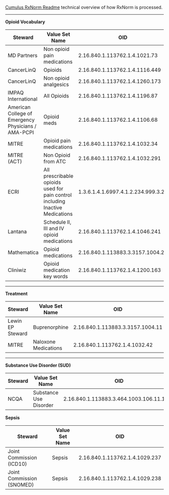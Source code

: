 
[Cumulus RxNorm Readme](https://docs.google.com/document/d/1I0g2RVMTlitqbVMSeSppAZFWVk1U7S3XZ8joLaaG4vA/edit) technical overview of how RxNorm is processed.  

---
**Opioid Vocabulary**

| Steward                                             | Value Set Name              | OID                            |
|-----------------------------------------------------|-----------------------------|--------------------------------|
| MD Partners                                         | Non opioid pain medications | 2.16.840.1.113762.1.4.1021.73  | 
| CancerLinQ                                          | Opioids                     | 2.16.840.1.113762.1.4.1116.449 |
| CancerLinQ                                          | Non opioid analgesics |2.16.840.1.113762.1.4.1260.173|
| IMPAQ International                                 |All Opioids|2.16.840.1.113762.1.4.1196.87|
| American College of Emergency Physicians / AMA-PCPI |Opioid meds|2.16.840.1.113762.1.4.1106.68|
| MITRE                                               |Opioid pain medications|2.16.840.1.113762.1.4.1032.34|
| MITRE (ACT)                                         |Non Opioid from ATC|2.16.840.1.113762.1.4.1032.291|
| ECRI                                                |All prescribable opioids used for pain control including Inactive Medications|1.3.6.1.4.1.6997.4.1.2.234.999.3.2|
| Lantana                                             |Schedule II, III and IV opioid medications|2.16.840.1.113762.1.4.1046.241|
| Mathematica                                         |Opioid medications|2.16.840.1.113883.3.3157.1004.26|
| Cliniwiz                                            |Opioid medication key words|2.16.840.1.113762.1.4.1200.163|

------

**Treatment**

| Steward     | Value Set Name              | OID                            |
|-----------------------------------------------------|-----------------------------|--------------------------------|
| Lewin EP Steward | Buprenorphine | 2.16.840.1.113883.3.3157.1004.11  |
| MITRE | Naloxone Medications | 2.16.840.1.113762.1.4.1032.42  |

-----

**Substance Use Disorder (SUD)**

| Steward | Value Set Name             | OID                            |
|-----------------------------------------------------|-----------------------------|--------------------------------|
| NCQA    | Substance Use Disorder | 2.16.840.1.113883.3.464.1003.106.11.1001  |

**Sepsis**

| Steward                   | Value Set Name | OID                            |
|---------------------------|----------------|--------------------------------|
| Joint Commission (ICD10)  | Sepsis         | 2.16.840.1.113762.1.4.1029.237 |
| Joint Commission (SNOMED) | Sepsis         | 2.16.840.1.113762.1.4.1029.238 |
